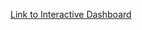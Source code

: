 [Link to Interactive Dashboard](https://app.powerbi.com/view?r=eyJrIjoiNzBkNzIwOGYtYThkMC00ZDc5LWJkNzUtYzNhZWRhZjI2YzQzIiwidCI6ImM2ZTU0OWIzLTVmNDUtNDAzMi1hYWU5LWQ0MjQ0ZGM1YjJjNCJ9
)
